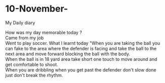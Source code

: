 # 10-November-
My Daily diary
<div>
How was my day memorable today ?
<div>
Came from my job 
<div>
Went to play soccer. What I learnt today "When you are taking the ball you can fake to the area where the defender is facing and take the ball to the next area and move forward blocking the ball with the body.
<div>
When the ball is in 18 yard area take short one touch to move around and get comfortable to shoot.
<div>
When you are dribbling when you get past the defender don't slow done just don't break the rhythm.

